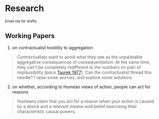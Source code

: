 # Research

<small>Email me for drafts.</small>

## Working Papers

1. on contractualist hostility to aggregation
  > Contractualists want to avoid what they see as the unpalatable aggregative consequences of consequentialism. At the same time, they can't be completely indifferent to the numbers on pain of implausibility (*pace* [Taurek 1977](https://www.jstor.org/stable/2264945)). Can the contractualist thread this needle? I raise some worries, and explore some solutions.

2. on whether, according to Humean views of action, people can act for reasons
  > Humeans claim that you act for a reason when your action is caused by a desire and a relevant means-end belief exercising their characteristic causal powers. 